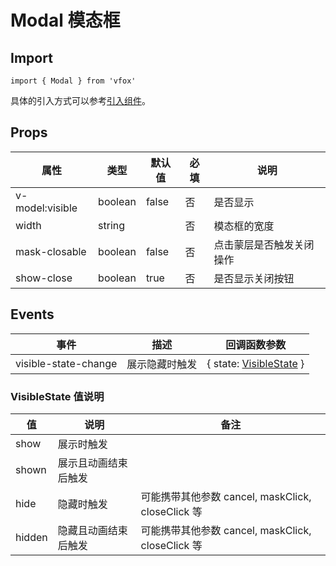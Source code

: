 # Modal 模态框

## Import

```
import { Modal } from 'vfox'
```

具体的引入方式可以参考[引入组件](../index.md#引入组件)。

## Props

| 属性            | 类型    | 默认值 | 必填 | 说明                     |
| --------------- | ------- | ------ | ---- | ------------------------ |
| v-model:visible | boolean | false  | 否   | 是否显示                 |
| width           | string  |        | 否   | 模态框的宽度             |
| mask-closable   | boolean | false  | 否   | 点击蒙层是否触发关闭操作 |
| show-close      | boolean | true   | 否   | 是否显示关闭按钮         |

## Events

| 事件                 | 描述           | 回调函数参数                                              |
| -------------------- | -------------- | --------------------------------------------------------- |
| visible-state-change | 展示隐藏时触发 | { state: [VisibleState](./Modal.md#visiblestate-值说明) } |

### VisibleState 值说明

| 值     | 说明                 | 备注                                              |
| ------ | -------------------- | ------------------------------------------------- |
| show   | 展示时触发           |                                                   |
| shown  | 展示且动画结束后触发 |                                                   |
| hide   | 隐藏时触发           | 可能携带其他参数 cancel, maskClick, closeClick 等 |
| hidden | 隐藏且动画结束后触发 | 可能携带其他参数 cancel, maskClick, closeClick 等 |
